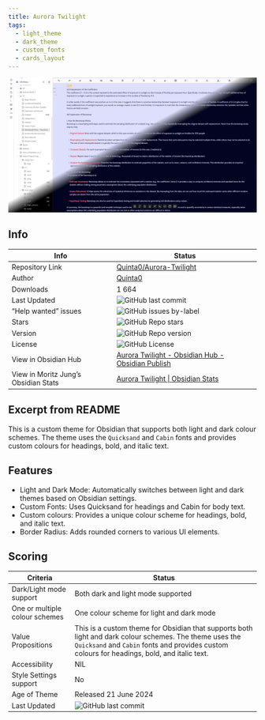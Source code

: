 ```yaml
---
title: Aurora Twilight
tags:
  - light_theme
  - dark_theme
  - custom_fonts
  - cards_layout
---
```


![Aurora Twilight Theme Screenshot](https://raw.githubusercontent.com/Quinta0/Aurora-Twilight/refs/heads/master/image.png)

## Info

|Info|Status|
|---|---|
|Repository Link|[Quinta0/Aurora-Twilight](https://github.com/Quinta0/Aurora-Twilight)|
|Author|[Quinta0](https://github.com/Quinta0/)|
|Downloads|1 664|
|Last Updated|![GitHub last commit](https://img.shields.io/github/last-commit/Quinta0/Aurora-Twilight?color=573E7A&amp;label=last%20update&amp;logo=github&amp;style=for-the-badge)|
|“Help wanted” issues|![GitHub issues by-label](https://img.shields.io/github/issues/Quinta0/Aurora-Twilight/help%20wanted?color=573E7A&amp;logo=github&amp;style=for-the-badge)|
|Stars|![GitHub Repo stars](https://img.shields.io/github/stars/Quinta0/Aurora-Twilight?color=573E7A&amp;logo=github&amp;style=for-the-badge)|
|Version|![GitHub Repo version](https://img.shields.io/github/v/release/Quinta0/Aurora-Twilight?color=573E7A&amp;logo=github&amp;style=for-the-badge&sort=semver)|
|License|![GitHub License](https://img.shields.io/github/license/Quinta0/Aurora-Twilight?style=for-the-badge)|
|View in Obsidian Hub|[Aurora Twilight \- Obsidian Hub \- Obsidian Publish](https://publish.obsidian.md/hub/02+-+Community+Expansions/02.05+All+Community+Expansions/Themes/Aurora-Twilight)|
|View in Moritz Jung’s Obsidian Stats|[Aurora Twilight \| Obsidian Stats](https://www.moritzjung.dev/obsidian-stats/themes/aurora-twilight/)|

## Excerpt from README

This is a custom theme for Obsidian that supports both light and dark colour schemes. The theme uses the `Quicksand` and `Cabin` fonts and provides custom colours for headings, bold, and italic text.

## Features

- Light and Dark Mode: Automatically switches between light and dark themes based on Obsidian settings.
- Custom Fonts: Uses Quicksand for headings and Cabin for body text.
- Custom colours: Provides a unique colour scheme for headings, bold, and italic text.
- Border Radius: Adds rounded corners to various UI elements.

## Scoring

|Criteria|Status|
|---|---|
|Dark/Light mode support|Both dark and light mode supported|
|One or multiple colour schemes|One colour scheme for light and dark mode|
|Value Propositions|This is a custom theme for Obsidian that supports both light and dark colour schemes. The theme uses the `Quicksand` and `Cabin` fonts and provides custom colours for headings, bold, and italic text.|
|Accessibility|NIL|
|Style Settings support|No|
|Age of Theme|Released 21 June 2024|
|Last Updated|![GitHub last commit](https://img.shields.io/github/last-commit/Quinta0/Aurora-Twilight?color=573E7A&amp;label=last%20update&amp;logo=github&amp;style=for-the-badge)|
